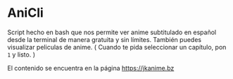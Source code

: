 # AniCli
Script hecho en bash que nos permite ver anime subtitulado en español desde la terminal de manera gratuita y sin límites.
También puedes visualizar peliculas de anime. ( Cuando te pida seleccionar un capítulo, pon ```1``` y listo. )

El contenido se encuentra en la página https://jkanime.bz
